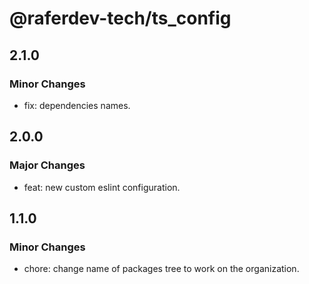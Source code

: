 # @raferdev-tech/ts_config

## 2.1.0

### Minor Changes

- fix: dependencies names.

## 2.0.0

### Major Changes

- feat: new custom eslint configuration.

## 1.1.0

### Minor Changes

- chore: change name of packages tree to work on the organization.
